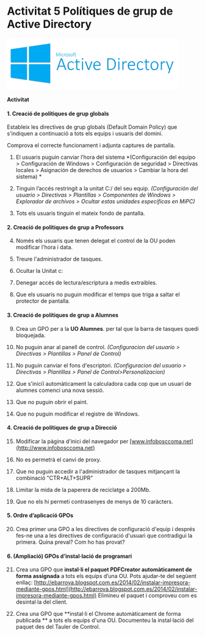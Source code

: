 <!-- notoc -->

# Activitat 5 Polítiques de grup de Active Directory

![Active Directory](/assets/ActiveDirectory.png)

**Activitat**

#### 1. Creació de polítiques de grup globals

Estableix les directives de grup globals (Default Domain Policy) que s'indiquen a continuació a tots els equips i usuaris del domini. 

Comprova el correcte funcionament i adjunta captures de pantalla.

1. El usuaris puguin canviar l’hora del sistema 
*(Configuración del equipo > Configuración de Windows > Configuración de seguridad > Directivas locales > Asignación de derechos de usuarios > Cambiar la hora del sistema) *

2. Tinguin l’accés restringit a la unitat C:/ del seu equip.
*(Configuración del usuario > Directivas > Plantillas > Componentes de Windows > Explorador de archivos > Ocultar estas unidades específicas en MiPC)*

3. Tots els usuaris tinguin el mateix fondo de pantalla.

#### 2. Creació de polítiques de grup a Professors

4. Només els usuaris que tenen delegat el control de la OU poden modificar l'hora i data.

5. Treure l'administrador de tasques.

6. Ocultar la Unitat c:

7. Denegar accés de lectura/escriptura a medis extraibles.

8. Que els usuaris no puguin modificar el temps que triga a saltar el protector de pantalla.

#### 3. Creació de polítiques de grup a Alumnes

9. Crea un GPO per a la **UO Alumnes**. per tal que la barra de tasques quedi bloquejada.

10. No puguin anar al panell de control.
*(Configuracion del usuario > Directivas > Plantillas > Panel de Control)*

11. No puguin canviar el fons d'escriptori.
*(Configuracion del usuario > Directivas > Plantillas > Panel de Control>Personalizacion)*

12. Que s'iniciï automàticament la calculadora cada cop que un usuari de alumnes comenci una nova sessió.

13. Que no puguin obrir el paint.

14. Que no puguin modificar el registre de Windows.  

#### 4. Creació de polítiques de grup a Direcció

15. Modificar la pàgina d'inici del navegador per [www.infobosccoma.net](http://www.infobosccoma.net)

16. No es permetrà el canvi de proxy.

17. Que no puguin accedir a l'administrador de tasques mitjançant la combinació "CTR+ALT+SUPR"

18. Limitar la mida de la paperera de reciclatge a 200Mb.

19. Que no els hi permeti contrasenyes de menys de 10 caràcters.

#### 5. Ordre d’aplicació GPOs

20. Crea primer una GPO a les directives de configuració d'equip i després fes-ne una a les directives de configuració d'usuari que contradigui la primera. Quina preval? Com ho has provat?

#### 6. (Ampliació) GPOs d’instal·lació de programari

21. Crea una GPO que **instal·li el paquet PDFCreator automàticament de forma assignada** a tots els equips d’una OU.  Pots ajudar-te del següent enllaç: [http://ebarrova.blogspot.com.es/2014/02/instalar-impresora-mediante-gpos.html](http://ebarrova.blogspot.com.es/2014/02/instalar-impresora-mediante-gpos.html)
Elimineu el paquet i comproveu com es desintal·la del client.

22. Crea una GPO que **instal·li el Chrome automàticament de forma publicada ** a tots els equips d'una OU. 
Documenteu la instal·lació del paquet des del Tauler de Control.

